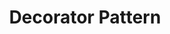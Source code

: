 ---
layout: default
title: Decorator Pattern
parent: Design Pattern
grand_parent: Programming
nav_order: 6
---